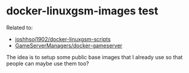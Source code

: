 # docker-linuxgsm-images test

Related to:

- [joshhsoj1902/docker-linuxgsm-scripts](https://github.com/joshhsoj1902/docker-linuxgsm-scripts)
- [GameServerManagers/docker-gameserver](https://github.com/GameServerManagers/docker-gameserver)

The idea is to setup some public base images that I already use so that people can maybe use them too?
